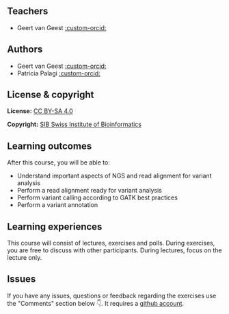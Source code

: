 ## Teachers

- Geert van Geest [:custom-orcid:](https://orcid.org/0000-0002-1561-078X)

## Authors

- Geert van Geest [:custom-orcid:](https://orcid.org/0000-0002-1561-078X)
- Patricia Palagi [:custom-orcid:](https://orcid.org/0000-0001-9062-6303)

## License & copyright

**License:** [CC BY-SA 4.0](https://raw.githubusercontent.com/sib-swiss/NGS-variants-training/main/LICENCE)

**Copyright:** [SIB Swiss Institute of Bioinformatics](https://www.sib.swiss/)

## Learning outcomes

After this course, you will be able to:

* Understand important aspects of NGS and read alignment for variant analysis
* Perform a read alignment ready for variant analysis
* Perform variant calling according to GATK best practices
* Perform a variant annotation

## Learning experiences

This course will consist of lectures, exercises and polls. During exercises, you are free to discuss with other participants. During lectures, focus on the lecture only.

## Issues

If you have any issues, questions or feedback regarding the exercises use the "Comments" section below 👇. It requires a [github account](https://github.com/).
